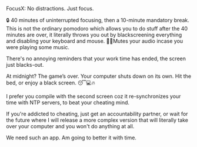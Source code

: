FocusX: No distractions. Just focus.

🔒 40 minutes of uninterrupted focusing, then a 10-minute mandatory break. This is not the ordinary pomodoro which allows you to do stuff after the 40 minutes are over, it literally throws you out by blackscreening everything and disabling your keyboard and mouse. 🚶‍♂️Mutes your audio incase you were playing some music.

There's no annoying reminders that your work time has ended, the screen just blacks-out. 

At midnight? The game’s over. Your computer shuts down on its own. Hit the bed, or enjoy a black screen. 😴💻🔥

I prefer you compile with the second screen coz it re-synchronizes your time with NTP servers, to beat your cheating mind. 

If you're addicted to cheating, just get an accountability partner, or wait for the future where I will release a more complex version that will literally take over your computer and you won't do anything at all. 

We need such an app. Am going to better it with time.

